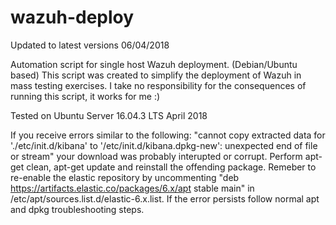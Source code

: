 # wazuh-deploy

 Updated to latest versions 06/04/2018

Automation script for single host Wazuh deployment. (Debian/Ubuntu based)
This script was created to simplify the deployment of Wazuh in mass testing exercises. I take no responsibility for the consequences of running this script, it works for me :)

Tested on Ubuntu Server 16.04.3 LTS April 2018

If you receive errors similar to the following:
"cannot copy extracted data for './etc/init.d/kibana' to '/etc/init.d/kibana.dpkg-new': unexpected end of file or stream"
your download was probably interupted or corrupt. Perform apt-get clean, apt-get update and reinstall the offending package. Remeber to re-enable the elastic repository by uncommenting  "deb https://artifacts.elastic.co/packages/6.x/apt stable main" in /etc/apt/sources.list.d/elastic-6.x.list. If the error persists follow normal apt and dpkg troubleshooting steps.
 

